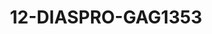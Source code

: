 ---
title: 12-DIASPRO-GAG1353
image: 12-DIASPRO-GAG1353.jpg
brand: gaggioli-sposi
layout: vestito
---